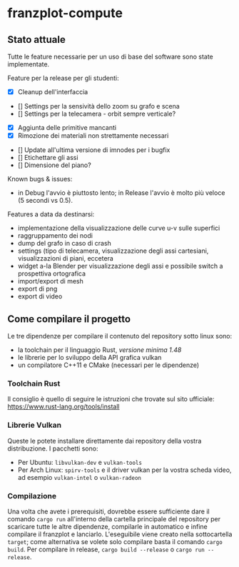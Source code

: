 # franzplot-compute

## Stato attuale

Tutte le feature necessarie per un uso di base del software sono state implementate.

Feature per la release per gli studenti:
- [x] Cleanup dell'interfaccia
- [] Settings per la sensività dello zoom su grafo e scena
- [] Settings per la telecamera - orbit sempre verticale?
- [x] Aggiunta delle primitive mancanti
- [x] Rimozione dei materiali non strettamente necessari
- [] Update all'ultima versione di imnodes per i bugfix
- [] Etichettare gli assi
- [] Dimensione del piano?

Known bugs & issues:
- in Debug l'avvio è piuttosto lento; in Release l'avvio è molto più veloce (5 secondi vs 0.5).

Features a data da destinarsi:
- implementazione della visualizzazione delle curve u-v sulle superfici
- raggruppamento dei nodi
- dump del grafo in caso di crash
- settings (tipo di telecamera, visualizzazione degli assi cartesiani, visualizzazioni di piani, eccetera
- widget a-la Blender per visualizzazione degli assi e possibile switch a prospettiva ortografica
- import/export di mesh
- export di png
- export di video

## Come compilare il progetto

Le tre dipendenze per compilare il contenuto del repository sotto linux sono:
- la toolchain per il linguaggio Rust, *versione minima 1.48*
- le librerie per lo sviluppo della API grafica vulkan
- un compilatore C++11 e CMake (necessari per le dipendenze)

### Toolchain Rust
Il consiglio è quello di seguire le istruzioni che trovate sul sito ufficiale: https://www.rust-lang.org/tools/install

### Librerie Vulkan
Queste le potete installare direttamente dai repository della vostra distribuzione. I pacchetti sono:
- Per Ubuntu: `libvulkan-dev` e `vulkan-tools`
- Per Arch Linux: `spirv-tools` e il driver vulkan per la vostra scheda video, ad esempio `vulkan-intel` o `vulkan-radeon`

### Compilazione
Una volta che avete i prerequisiti, dovrebbe essere sufficiente dare il comando `cargo run` all'interno della cartella principale del repository per scaricare tutte le altre dipendenze, compilarle in automatico e infine compilare il franzplot e lanciarlo. L'eseguibile viene creato nella sottocartella `target`; come alternativa se volete solo compilare basta il comando `cargo build`.
Per compilare in release, `cargo build --release` o `cargo run --release`.
